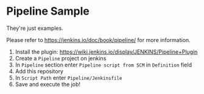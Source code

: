 # Pipeline Sample

They're just examples.

Please refer to https://jenkins.io/doc/book/pipeline/ for more information.

1. Install the plugin: https://wiki.jenkins.io/display/JENKINS/Pipeline+Plugin
2. Create a `Pipeline` project on jenkins
3. In `Pipeline` section enter `Pipeline script from SCM` in `Definition` field
4. Add this repository
5. In `Script Path` enter `Pipeline/Jenkinsfile`
6. Save and execute the job!